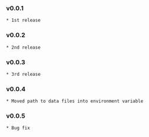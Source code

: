 ### v0.0.1
    * 1st release

### v0.0.2
    * 2nd release

### v0.0.3
    * 3rd release

### v0.0.4
    * Moved path to data files into environment variable

### v0.0.5
    * Bug fix
